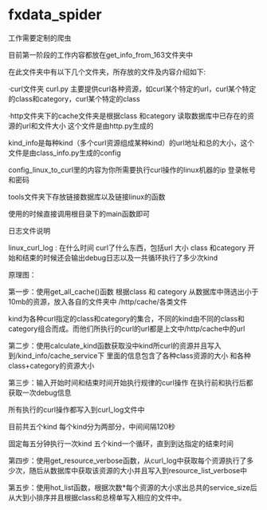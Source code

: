 # fxdata_spider
工作需要定制的爬虫

目前第一阶段的工作内容都放在get_info_from_163文件夹中

在此文件夹中有以下几个文件夹，所存放的文件及内容介绍如下:

·curl文件夹 curl.py 主要提供curl各种资源，如curl某个特定的url，curl某个特定的class和category，curl某个特定的class

·http文件夹下的cache文件夹是根据class 和category 读取数据库中已存在的资源的url和文件大小  这个文件是由http.py生成的

kind_info是每种kind（多个curl资源组成某种kind）的url地址和总的大小，这个文件是由class_info.py生成的config

config_linux_to_curl里的内容为你所需要执行curl操作的linux机器的ip 登录帐号和密码

tools文件夹下存放链接数据库以及链接linux的函数

使用的时候直接调用根目录下的main函数即可

日志文件说明

linux_curl_log : 在什么时间 curl了什么东西，包括url 大小 class 和category 开始和结束的时候还会输出debug日志以及一共循环执行了多少次kind


原理图：

第一步：使用get_all_cache()函数 根据class 和 category 从数据库中筛选出小于10mb的资源，放入各自的文件夹中 /http/cache/各类文件

kind为各种curl指定的class和category的集合，不同的kind由不同的class和category组合而成。而他们所执行的curl的url都是上文中/http/cache中的url

第二步：使用calculate_kind函数获取没中kind所curl的资源并且写入到/kind_info/cache_service下 里面的信息包含了各种class资源的大小 和各种class+category的资源大小

第三步：输入开始时间和结束时间开始执行规律的curl操作 在执行前和执行后都获取一次debug信息 

所有执行的curl操作都写入到curl_log文件中

目前共五个kind 每个kind分为两部分，中间间隔120秒 

固定每五分钟执行一次kind 五个kind一个循环，直到到达指定的结束时间

第四步：使用get_resource_verbose函数，从curl_log中获取每个资源执行了多少次，随后从数据库中获取该资源的大小并且写入到resource_list_verbose中

第五步：使用hot_list函数，根据次数*每个资源的大小求出总共的service_size后从大到小排序并且根据class和总榜单写入相应的文件中。